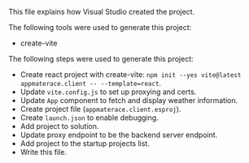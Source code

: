 This file explains how Visual Studio created the project.

The following tools were used to generate this project:
- create-vite

The following steps were used to generate this project:
- Create react project with create-vite: `npm init --yes vite@latest appmaterace.client -- --template=react`.
- Update `vite.config.js` to set up proxying and certs.
- Update `App` component to fetch and display weather information.
- Create project file (`appmaterace.client.esproj`).
- Create `launch.json` to enable debugging.
- Add project to solution.
- Update proxy endpoint to be the backend server endpoint.
- Add project to the startup projects list.
- Write this file.
